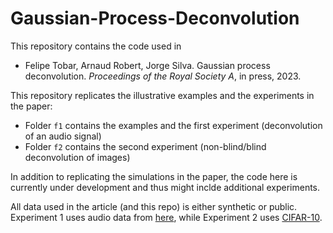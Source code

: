 # Gaussian-Process-Deconvolution

This repository contains the code used in

- Felipe Tobar, Arnaud Robert, Jorge Silva. Gaussian process deconvolution. *Proceedings of the Royal Society A*, in press, 2023. 

This repository replicates the illustrative examples and the experiments in the paper:
- Folder `f1` contains the examples and the first experiment (deconvolution of an audio signal)
- Folder `f2` contains the second experiment (non-blind/blind deconvolution of images)

In addition to replicating the simulations in the paper, the code here is currently under development and thus might inclde additional experiments.

All data used in the article (and this repo) is either synthetic or public. Experiment 1 uses audio data from [here](http://www.mcsquared.com/reverb.htm), while Experiment 2 uses [CIFAR-10](https://www.cs.toronto.edu/~kriz/cifar.html).
